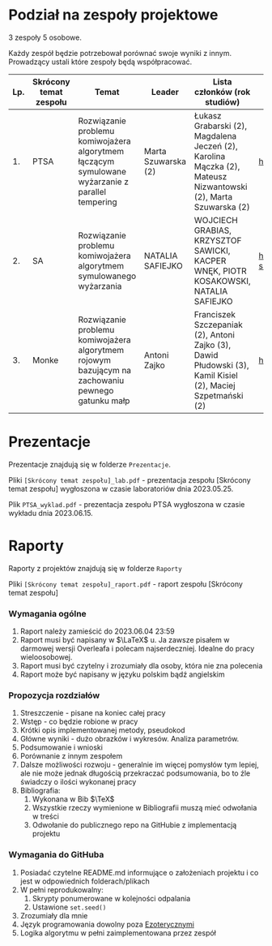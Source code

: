 # Podział na zespoły projektowe

3 zespoły 5 osobowe.

Każdy zespół będzie potrzebował porównać swoje wyniki z innym. Prowadzący ustali które zespoły będą współpracować.


|        Lp.     |    Skrócony temat zespołu | Temat |    Leader   |        Lista członków (rok studiów)                  |  Link do GitHuba |
|--------------|--------------------|-------------------------------|-----------------------------|-------|-------|
|1.| PTSA | Rozwiązanie problemu komiwojażera algorytmem łączącym symulowane wyżarzanie z parallel tempering | Marta Szuwarska (2) | Łukasz Grabarski (2), Magdalena Jeczeń (2), Karolina Mączka (2), Mateusz Nizwantowski (2), Marta Szuwarska (2) | https://github.com/nizwant/Warsztaty_Badawcze|
|2.| SA | Rozwiązanie problemu komiwojażera algorytmem symulowanego wyżarzania | NATALIA SAFIEJKO | WOJCIECH GRABIAS, KRZYSZTOF SAWICKI, KACPER WNĘK, PIOTR KOSAKOWSKI, NATALIA SAFIEJKO | https://github.com/ssafiejko/Travelling-salesman-problem |
|3.| Monke | Rozwiązanie problemu komiwojażera algorytmem rojowym bazującym na zachowaniu pewnego gatunku małp | Antoni Zajko | Franciszek Szczepaniak (2), Antoni Zajko (3), Dawid Płudowski (3), Kamil Kisiel (2), Maciej Szpetmański (2) | https://github.com/azoz01/wb_spider_monke_tsp |


# Prezentacje

Prezentacje znajdują się w folderze `Prezentacje`.

Pliki `[Skrócony temat zespołu]_lab.pdf` - prezentacja zespołu [Skrócony temat zespołu] wygłoszona w czasie laboratoriów dnia 2023.05.25.

Plik `PTSA_wyklad.pdf` - prezentacja zespołu PTSA wygłoszona w czasie wykładu dnia 2023.06.15.


# Raporty

Raporty z projektów znajdują się w folderze `Raporty`

Pliki `[Skrócony temat zespołu]_raport.pdf` - raport zespołu [Skrócony temat zespołu]


### Wymagania ogólne
1. Raport należy zamieścić do 2023.06.04 23:59
2. Raport musi być napisany w $\LaTeX$ u. Ja zawsze pisałem w darmowej wersji Overleafa i polecam najserdeczniej. Idealne do pracy wieloosobowej.
3. Raport musi być czytelny i zrozumiały dla osoby, która nie zna polecenia
4. Raport może być napisany w języku polskim bądź angielskim

### Propozycja rozdziałów
1. Streszczenie - pisane na koniec całej pracy
4. Wstęp - co będzie robione w pracy
3. Krótki opis implementowanej metody, pseudokod
4. Główne wyniki - dużo obrazków i wykresów. Analiza parametrów.
5. Podsumowanie i wnioski
6. Porównanie z innym zespołem
6. Dalsze możliwości rozwoju - generalnie im więcej pomysłów tym lepiej, ale nie może jednak długością przekraczać podsumowania, bo to źle świadczy o ilości wykonanej pracy
2. Bibliografia:
    1. Wykonana w Bib $\TeX$
    1. Wszystkie rzeczy wymienione w Bibliografii muszą mieć odwołania w treści
    1. Odwołanie do publicznego repo na GitHubie z implementacją projektu

### Wymagania do GitHuba
1. Posiadać czytelne README.md informujące o założeniach projektu i co jest w odpowiednich folderach/plikach
1. W pełni reprodukowalny:
    1. Skrypty ponumerowane w kolejności odpalania
    2. Ustawione `set.seed()`
2. Zrozumiały dla mnie
4. Język programowania dowolny poza [Ezoterycznymi](https://en.wikipedia.org/wiki/Esoteric_programming_language)
5. Logika algorytmu w pełni zaimplementowana przez zespół




